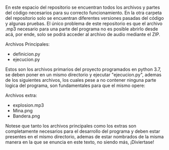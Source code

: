En este espacio del repositorio se encuentran todos los archivos y partes del código necesarios para su correcto funcionamiento. 
En la otra carpeta del repositorio solo se encuentran diferentes versiones pasadas del código y algunas pruebas.
El único problema de este repositorio es que el archivo .mp3 necesario para una parte del programa no es posible abrirlo desde acá, por ende, solo se podrá acceder al archivo de audio mediante el ZIP.

Archivos Principales:
  - definicion.py
  - ejecucion.py


Estos son los archivos primarios del proyecto programados en python 3.7, se deben poner en un mismo directorio y ejecutar "ejecucion.py", ademas de los siguientes archivos, los cuales pese a no contener ninguna parte logica del programa, son fundamentales para que el mismo opere:

Archivos extra:
  - explosion.mp3
  - Mina.png
  - Bandera.png


Notese que tanto los archivos principales como los extras son completamente necesarios para el desarrollo del programa y deben estar presentes en el mismo directorio, ademas de estar nombrados de la misma manera en la que se enuncia en este texto, no siendo más, ¡Diviertase!
